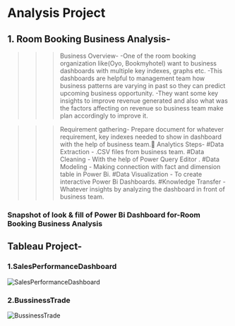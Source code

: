 # Analysis Project

## 1. Room Booking Business Analysis-

>>>Business Overview- 
-One of the room booking organization like(Oyo, Bookmyhotel) want to business dashboards with multiple key indexes, graphs etc. 
-This dashboards are helpful to management team how business patterns are varying in past so they can predict upcoming business opportunity.
-They want some key insights to improve revenue generated and also  what was the factors affecting on revenue so business team make plan accordingly to improve it. 

>>>Requirement gathering- Prepare document for whatever requirement, key indexes needed to show in dashboard with the help of business team.
>>Analytics Steps-
#Data Extraction       -  .CSV files from business team.
#Data Cleaning         -  With the help of Power Query Editor .
#Data Modeling         -  Making connection with fact and dimension table in  Power Bi.
#Data Visualization    -  To create interactive  Power Bi Dashboards.
#Knowledge Transfer    -  Whatever insights by analyzing the dashboard in front of business team.

### Snapshot of look & fill of Power Bi Dashboard for-Room Booking Business Analysis

## Tableau Project-

### 1.SalesPerformanceDashboard

![SalesPerformanceDashboard](https://github.com/SourabhVathare6175/Sourabh_Analytics_Portfolio/assets/129382113/8db10c3f-966b-41f2-936d-ecc51aaca5a4)

### 2.BussinessTrade
![BussinessTrade](https://github.com/SourabhVathare6175/Sourabh_Analytics_Portfolio/assets/129382113/1197c955-c2c5-4841-89b2-e2fe9e791e40)
